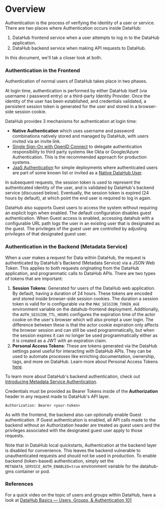 # Overview

Authentication is the process of verifying the identity of a user or service. There are two
places where Authentication occurs inside DataHub:

1. DataHub frontend service when a user attempts to log in to the DataHub application.
2. DataHub backend service when making API requests to DataHub.

In this document, we'll tak a closer look at both. 

### Authentication in the Frontend

Authentication of normal users of DataHub takes place in two phases. 

At login time, authentication is performed by either DataHub itself (via username / password entry) or a third-party Identity Provider. Once the identity 
of the user has been established, and credentials validated, a persistent session token is generated for the user and stored
in a browser-side session cookie. 

DataHub provides 3 mechanisms for authentication at login time:

- **Native Authentication** which uses username and password combinations natively stored and managed by DataHub, with users invited via an invite link.
- [Single Sign-On with OpenID Connect](guides/sso/configure-oidc-react.md) to delegate authentication responsibility to third party systems like Okta or Google/Azure Authentication. This is the recommended approach for production systems.
- [JaaS Authentication](guides/jaas.md) for simple deployments where authenticated users are part of some known list or invited as a [Native DataHub User](guides/add-users.md).

In subsequent requests, the session token is used to represent the authenticated identity of the user, and is validated by DataHub's backend service (discussed below).
Eventually, the session token is expired (24 hours by default), at which point the end user is required to log in again.

DataHub also supports Guest users to access the system without requiring an explicit login when enabled. The default configuration disables guest authentication. 
When Guest access is enabled, accessing datahub with a configurable URL path logs the user in an existing user that is designated as the guest. The privileges of the guest user
are controlled by adjusting privileges of that designated guest user. 

### Authentication in the Backend (Metadata Service)

When a user makes a request for Data within DataHub, the request is authenticated by DataHub's Backend (Metadata Service) via a JSON Web Token. This applies to both requests originating from the DataHub application,
and programmatic calls to DataHub APIs. There are two types of tokens that are important:

1. **Session Tokens**: Generated for users of the DataHub web application. By default, having a duration of 24 hours. 
These tokens are encoded and stored inside browser-side session cookies. The duration a session token is valid for is configurable via the `MAX_SESSION_TOKEN_AGE` environment variable
on the datahub-frontend deployment. Additionally, the `AUTH_SESSION_TTL_HOURS` configures the expiration time of the actor cookie on the user's browser which will also prompt a user login. The difference between these is that the actor cookie expiration only affects the browser session and can still be used programmatically,
but when the session expires it can no longer be used programmatically either as it is created as a JWT with an expiration claim.
2. **Personal Access Tokens**: These are tokens generated via the DataHub settings panel useful for interacting
with DataHub APIs. They can be used to automate processes like enriching documentation, ownership, tags, and more on DataHub. Learn
more about Personal Access Tokens [here](personal-access-tokens.md). 

To learn more about DataHub's backend authentication, check out [Introducing Metadata Service Authentication](introducing-metadata-service-authentication.md).

Credentials must be provided as Bearer Tokens inside of the **Authorization** header in any request made to DataHub's API layer. 

```shell
Authorization: Bearer <your-token>
```

As with the frontend, the backend also can optionally enable Guest authentication. If Guest authentication is enabled, all API calls made to the backend
without an Authorization header are treated as guest users and the privileges associated with the designated guest user apply to those requests. 

Note that in DataHub local quickstarts, Authentication at the backend layer is disabled for convenience. This leaves the backend
vulnerable to unauthenticated requests and should not be used in production. To enable
backend (token-based) authentication, simply set the `METADATA_SERVICE_AUTH_ENABLED=true` environment variable
for the datahub-gms container or pod. 

### References

For a quick video on the topic of users and groups within DataHub, have a look at [DataHub Basics — Users, Groups, & Authentication 101
](https://youtu.be/8Osw6p9vDYY)